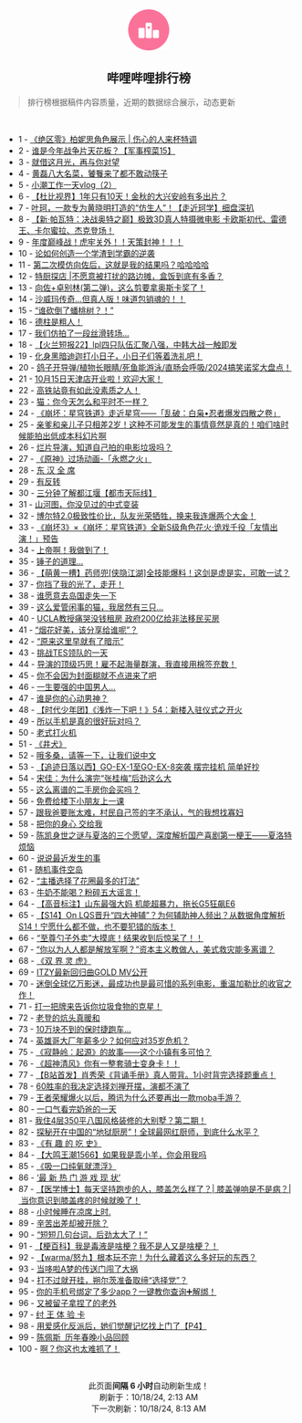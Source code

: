 <div align="center">
    <img src="./assets/icon_rank.png" alt="logo" />
    <h2>哔哩哔哩排行榜</h>
</div>

> 排行榜根据稿件内容质量，近期的数据综合展示，动态更新

<br />

<ul><li><span>1 - <a href=https://www.bilibili.com/BV1vNmjYhES4>《绝区零》柏妮思角色展示&nbsp;|&nbsp;伤心的人来杯特调</a></span></li><li><span>2 - <a href=https://www.bilibili.com/BV1wQ2RYSEHK>谁是今年战争片天花板？【军事榨菜15】</a></span></li><li><span>3 - <a href=https://www.bilibili.com/BV1c4m5YBEk8>就借这月光，再与你对望</a></span></li><li><span>4 - <a href=https://www.bilibili.com/BV1TwmKYXEG6>黄磊八大名菜，饕餮来了都不敢动筷子</a></span></li><li><span>5 - <a href=https://www.bilibili.com/BV1DL2dYAEKf>小潮工作一天vlog（2）</a></span></li><li><span>6 - <a href=https://www.bilibili.com/BV1eTmNY8Eb7>【杜比视界】1年只有10天！金秋的大兴安岭有多出片？</a></span></li><li><span>7 - <a href=https://www.bilibili.com/BV1A2mLYyEWn>叶珂，一款专为黄晓明打造的“仿生人”！【走近珂学】细盘深扒</a></span></li><li><span>8 - <a href=https://www.bilibili.com/BV1fc2dYkEu6>【新·帕瓦特：决战奥特之巅】极致3D真人特摄微电影&nbsp;卡欧斯初代、雷德王、卡尔蜜拉、杰克登场！</a></span></li><li><span>9 - <a href=https://www.bilibili.com/BV15kmAYZE8j>年度巅峰战！虎牢关外！！天策封神！！！</a></span></li><li><span>10 - <a href=https://www.bilibili.com/BV11b2dYWE3h>论如何创造一个学渣到学霸的逆袭</a></span></li><li><span>11 - <a href=https://www.bilibili.com/BV1oZmVYtEoF>第二次模仿向佐后，这就是我的结果吗？哈哈哈哈</a></span></li><li><span>12 - <a href=https://www.bilibili.com/BV1b1mHYBES5>特厨探店&nbsp;|不愿意被打扰的路边摊，盒饭到底有多香？</a></span></li><li><span>13 - <a href=https://www.bilibili.com/BV1ZYm5YYEDL>向佐+卓别林(第二弹)，这么剪要拿奥斯卡奖了！</a></span></li><li><span>14 - <a href=https://www.bilibili.com/BV1SzmKYtEtg>沙威玛传奇…但真人版！味道包销魂的！！</a></span></li><li><span>15 - <a href=https://www.bilibili.com/BV1UqmKYZEmN>“谁砍倒了蟠桃树？！”</a></span></li><li><span>16 - <a href=https://www.bilibili.com/BV1wD2RYnEiV>德柱是粗人！</a></span></li><li><span>17 - <a href=https://www.bilibili.com/BV1NS2oYfEkp>我们仿拍了一段丝滑转场...</a></span></li><li><span>18 - <a href=https://www.bilibili.com/BV19omnY3EHS>【火兰短报22】lpl四只队伍汇聚八强，中韩大战一触即发</a></span></li><li><span>19 - <a href=https://www.bilibili.com/BV1bYmVYyEnN>化身黑暗迪迦打小日子，小日子们等着洗礼吧！</a></span></li><li><span>20 - <a href=https://www.bilibili.com/BV1RQmnYyEdB>鸽子开导弹/植物长眼睛/死鱼能游泳/直肠会呼吸/2024搞笑诺奖大盘点！</a></span></li><li><span>21 - <a href=https://www.bilibili.com/BV1HQmLYgE3D>10月15日天津店开业啦！欢迎大家！</a></span></li><li><span>22 - <a href=https://www.bilibili.com/BV1xnm5YkEkv>高铁站竟有如此没素质之人！</a></span></li><li><span>23 - <a href=https://www.bilibili.com/BV1q8mHYUEYT>猫：你今天怎么和平时不一样？</a></span></li><li><span>24 - <a href=https://www.bilibili.com/BV1722ZYDEam>《崩坏：星穹铁道》走近星穹——「乱破：白枭•忍者爆发四散之卷」</a></span></li><li><span>25 - <a href=https://www.bilibili.com/BV1p3mKY2E4H>亲爹和亲儿子只相差2岁！这种不可能发生的事情竟然是真的！咱们啥时候能拍出低成本科幻片啊</a></span></li><li><span>26 - <a href=https://www.bilibili.com/BV1fF2dYVEDt>烂片导演，知道自己拍的电影垃圾吗？</a></span></li><li><span>27 - <a href=https://www.bilibili.com/BV17RmVY8E9X>《原神》过场动画-「永燃之火」</a></span></li><li><span>28 - <a href=https://www.bilibili.com/BV17T2ZY7E2T>东&nbsp;汉&nbsp;全&nbsp;席</a></span></li><li><span>29 - <a href=https://www.bilibili.com/BV1DkmHY6E34>有反转</a></span></li><li><span>30 - <a href=https://www.bilibili.com/BV1zu2zYAEGf>三分钟了解都江堰【都市天际线】</a></span></li><li><span>31 - <a href=https://www.bilibili.com/BV1Lp2RYzEpX>山河图，你没见过的中式变装</a></span></li><li><span>32 - <a href=https://www.bilibili.com/BV1L1mjYPEqj>博尔特2.0极致性价比，队友光荣牺牲，换来我连爆两个大金！</a></span></li><li><span>33 - <a href=https://www.bilibili.com/BV1NvyPYrErG>《崩坏3》×《崩坏：星穹铁道》全新S级角色花火·诡戏千役「友情出演！」预告</a></span></li><li><span>34 - <a href=https://www.bilibili.com/BV1tr2RY4EWv>上帝啊！我做到了！</a></span></li><li><span>35 - <a href=https://www.bilibili.com/BV1B9mwYhEb2>锤子的道理…</a></span></li><li><span>36 - <a href=https://www.bilibili.com/BV1iZmwYZEHF>【萌黄一槽】药师兜[侠隐江湖]全技能爆料！这剑是虚是实，可敢一试？</a></span></li><li><span>37 - <a href=https://www.bilibili.com/BV1hh2rYoEyU>你挡了我的光了，走开！</a></span></li><li><span>38 - <a href=https://www.bilibili.com/BV1z9mPYuE6x>谁愿意去岛国走失一下</a></span></li><li><span>39 - <a href=https://www.bilibili.com/BV1ci2dYSEMZ>这么爱管闲事的猫，我居然有三只…</a></span></li><li><span>40 - <a href=https://www.bilibili.com/BV1m6mKYdEFt>UCLA教授痛哭没钱租房&nbsp;政府200亿给非法移民买房</a></span></li><li><span>41 - <a href=https://www.bilibili.com/BV1mW2ZYvEUo>“烟花好美，该分享给谁呢”？</a></span></li><li><span>42 - <a href=https://www.bilibili.com/BV12GmHYcEK7>“原来这里早就有了暗示”</a></span></li><li><span>43 - <a href=https://www.bilibili.com/BV1gpmnYvEkU>挑战TES领队的一天</a></span></li><li><span>44 - <a href=https://www.bilibili.com/BV1rq2ZYdESi>导演的顶级巧思！雇不起海量群演，我直接用棉签充数！</a></span></li><li><span>45 - <a href=https://www.bilibili.com/BV1jS2ZYUEvi>你不会因为封面糊就不点进来了吧</a></span></li><li><span>46 - <a href=https://www.bilibili.com/BV1kTmLYgEgY>一生要强的中国男人…</a></span></li><li><span>47 - <a href=https://www.bilibili.com/BV1Ev2hYVEU8>谁是你的心动男神？</a></span></li><li><span>48 - <a href=https://www.bilibili.com/BV1CmmPYVE7Z>【时代少年团】《浅炸一下吧！》54：新楼入驻仪式之开火</a></span></li><li><span>49 - <a href=https://www.bilibili.com/BV191m5YsE3h>所以手机是真的很好玩对吗？</a></span></li><li><span>50 - <a href=https://www.bilibili.com/BV192mjYaEQ2>老式打火机</a></span></li><li><span>51 - <a href=https://www.bilibili.com/BV1c92RYEEyR>《井犬》</a></span></li><li><span>52 - <a href=https://www.bilibili.com/BV1mQmGYkEpS>哦多桑，请等一下，让我们说中文</a></span></li><li><span>53 - <a href=https://www.bilibili.com/BV1cGmPYMEk4>【追迹日落以西】GO-EX-1至GO-EX-8突袭&nbsp;摆完挂机&nbsp;简单好抄</a></span></li><li><span>54 - <a href=https://www.bilibili.com/BV1o2mEYgExJ>宋佳：为什么演完“张桂梅”后劲这么大</a></span></li><li><span>55 - <a href=https://www.bilibili.com/BV1Uz2RYZEFG>这么离谱的二手房你会买吗？</a></span></li><li><span>56 - <a href=https://www.bilibili.com/BV1ar2BYpEyL>免费给楼下小朋友上一课</a></span></li><li><span>57 - <a href=https://www.bilibili.com/BV1MzmKYtE7T>跟我爸要账太难，村民自己签的字不承认，气的我想找寡妇</a></span></li><li><span>58 - <a href=https://www.bilibili.com/BV19RmnYkE8N>把你的身心&nbsp;交给我</a></span></li><li><span>59 - <a href=https://www.bilibili.com/BV1X4mPYoEYX>陈凯身世之谜与夏洛的三个愿望，深度解析国产喜剧第一梗王——夏洛特烦恼</a></span></li><li><span>60 - <a href=https://www.bilibili.com/BV1tjm5YLEUH>说说最近发生的事</a></span></li><li><span>61 - <a href=https://www.bilibili.com/BV1SJ2dY8EPD>随机事件空岛</a></span></li><li><span>62 - <a href=https://www.bilibili.com/BV1sdyAYMEyy>“主播选择了花圈最多的打法”</a></span></li><li><span>63 - <a href=https://www.bilibili.com/BV1jZmVYtEfF>牛奶不能喝？粉碎五大谣言！</a></span></li><li><span>64 - <a href=https://www.bilibili.com/BV1pv2dYnEnM>【高音标注】山东最强大妈&nbsp;机能超暴力，拖长G5狂飙E6</a></span></li><li><span>65 - <a href=https://www.bilibili.com/BV1Fc2ZYHEAt>【S14】On&nbsp;LQS晋升“四大神辅”？为何辅助神人频出？从数据角度解析S14！宁愿什么都不做，也不要犯错的版本！</a></span></li><li><span>66 - <a href=https://www.bilibili.com/BV1fVmLYKEfq>“至尊勺子外卖”大摸底！结果收到后惊呆了！！</a></span></li><li><span>67 - <a href=https://www.bilibili.com/BV1w4m5YBE7Z>“你以为人人都是解放军啊？”资本主义教做人，美式救灾能多离谱？</a></span></li><li><span>68 - <a href=https://www.bilibili.com/BV17zmNYBE2D>《双&nbsp;界&nbsp;灵&nbsp;虎》</a></span></li><li><span>69 - <a href=https://www.bilibili.com/BV1UJ2dY8E9q>ITZY最新回归曲GOLD&nbsp;MV公开</a></span></li><li><span>70 - <a href=https://www.bilibili.com/BV1EF2dY5EJW>迷倒全球亿万影迷，最成功也是最可惜的系列电影，重温加勒比的收官之作！</a></span></li><li><span>71 - <a href=https://www.bilibili.com/BV1KVmGYzEdw>打一把牌来告诉你垃圾食物的克星！</a></span></li><li><span>72 - <a href=https://www.bilibili.com/BV1i12dYkEkz>老登的炕头真暖和</a></span></li><li><span>73 - <a href=https://www.bilibili.com/BV1snm5YkE2m>10万块不到的保时捷跑车…</a></span></li><li><span>74 - <a href=https://www.bilibili.com/BV1T7m5YyEN6>英雄哥大厂年薪多少？如何应对35岁危机？</a></span></li><li><span>75 - <a href=https://www.bilibili.com/BV1z52rYqEwv>《寂静岭：起源》的故事——这个小镇有多可怕？</a></span></li><li><span>76 - <a href=https://www.bilibili.com/BV1PWm5Y6E2R>《超神清风》你有一整套骑士变身卡！！</a></span></li><li><span>77 - <a href=https://www.bilibili.com/BV1H92RYEEyC>【B站首发】肖秀荣《背诵手册》真人带背。1小时背完选择题重点！</a></span></li><li><span>78 - <a href=https://www.bilibili.com/BV1Jw2ZYDEs9>60胜率的我决定选择刘禅开摆，演都不演了</a></span></li><li><span>79 - <a href=https://www.bilibili.com/BV1SPmHYiEC3>王者荣耀爆火以后，腾讯为什么还要再出一款moba手游？</a></span></li><li><span>80 - <a href=https://www.bilibili.com/BV1f928Y3En7>一口气看完奶爸的一天</a></span></li><li><span>81 - <a href=https://www.bilibili.com/BV1wQ2RYSEEs>我住4层350平八国风格装修的大别墅？第二期！</a></span></li><li><span>82 - <a href=https://www.bilibili.com/BV1BjmPYvEiD>探秘开在中国的“地狱厨房”！全球最网红厨师，到底什么水平？</a></span></li><li><span>83 - <a href=https://www.bilibili.com/BV1cR2RYmETH>《有&nbsp;趣&nbsp;的&nbsp;吃&nbsp;史》</a></span></li><li><span>84 - <a href=https://www.bilibili.com/BV1Yi2oYBENX>【大鸣王潮1566】如果我是乖小羊，你会用我吗</a></span></li><li><span>85 - <a href=https://www.bilibili.com/BV1Q72ZYzEzX>《吸一口纯氧就漂浮》</a></span></li><li><span>86 - <a href=https://www.bilibili.com/BV1yVmHY8E4X>‘最&nbsp;新&nbsp;热&nbsp;门&nbsp;游&nbsp;戏&nbsp;现&nbsp;状’</a></span></li><li><span>87 - <a href=https://www.bilibili.com/BV1KtmEYWEMb>【医学博士】每天坚持跑步的人，膝盖怎么样了？|&nbsp;膝盖弹响是不是病？|&nbsp;当你意识到膝盖疼的时候就晚了！</a></span></li><li><span>88 - <a href=https://www.bilibili.com/BV1xX2fYvEBT>小时候睡在凉席上时.</a></span></li><li><span>89 - <a href=https://www.bilibili.com/BV1sp26YVENv>辛苦出差却被开除？</a></span></li><li><span>90 - <a href=https://www.bilibili.com/BV1eomnYGEDV>“短短几句台词，后劲太大了！”</a></span></li><li><span>91 - <a href=https://www.bilibili.com/BV1yxm5YuEcf>【梗百科】我是毒液是啥梗？我不是人又是啥梗？！</a></span></li><li><span>92 - <a href=https://www.bilibili.com/BV1a4mVYSEBS>【warma/怒九】根本玩不完！为什么藏着这么多好玩的东西？</a></span></li><li><span>93 - <a href=https://www.bilibili.com/BV1vX2ZY1ECZ>当哆啦A梦的传送门闯了大祸</a></span></li><li><span>94 - <a href=https://www.bilibili.com/BV1vT2dYzEJ8>打不过就开挂，朔尔茨准备取缔“选择党”？</a></span></li><li><span>95 - <a href=https://www.bilibili.com/BV1cdmKY2EB7>你的手机号绑定了多少app？一键教你查询➕解绑！</a></span></li><li><span>96 - <a href=https://www.bilibili.com/BV1oLmwY4Es1>又被留子拿捏了的老外</a></span></li><li><span>97 - <a href=https://www.bilibili.com/BV1Kp2dYbEfk>纣&nbsp;王&nbsp;体&nbsp;验&nbsp;卡</a></span></li><li><span>98 - <a href=https://www.bilibili.com/BV1FjmKYVEXK>用爱感化反派后，她们觉醒记忆找上门了【P4】</a></span></li><li><span>99 - <a href=https://www.bilibili.com/BV1qEmPYPEND>陈佩斯&nbsp;&nbsp;历年春晚小品回顾</a></span></li><li><span>100 - <a href=https://www.bilibili.com/BV1PAmPY5Ewd>啊？你这也太难抓了！</a></span></li></ul>

<br />

<p align=center>此页面<strong>间隔 6 小时</strong>自动刷新生成！<br>刷新于：10/18/24, 2:13 AM<br>下一次刷新：10/18/24, 8:13 AM</p>